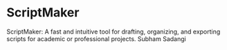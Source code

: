 # ScriptMaker
ScriptMaker: A fast and intuitive tool for drafting, organizing, and exporting scripts for academic or professional projects.
Subham Sadangi
